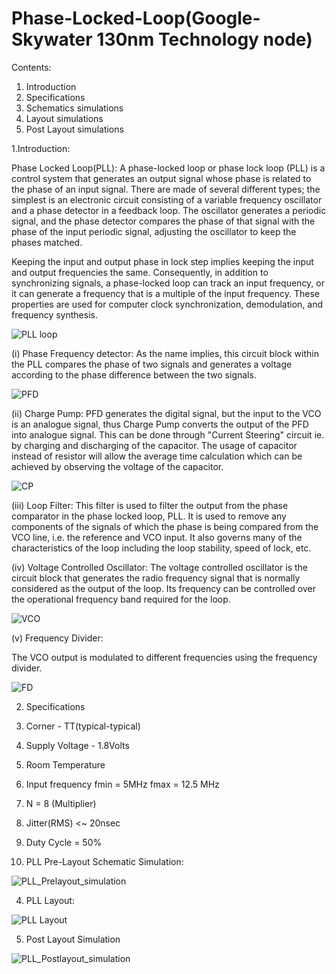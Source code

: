 # Phase-Locked-Loop(Google-Skywater 130nm Technology node)
Contents:
1. Introduction
2. Specifications
3. Schematics simulations
4. Layout simulations
5. Post Layout simulations


1.Introduction:

Phase Locked Loop(PLL): A phase-locked loop or phase lock loop (PLL) is a control system that generates an output signal whose phase is related to the phase of an input signal. There are made of several different types; the simplest is an electronic circuit consisting of a variable frequency oscillator and a phase detector in a feedback loop. The oscillator generates a periodic signal, and the phase detector compares the phase of that signal with the phase of the input periodic signal, adjusting the oscillator to keep the phases matched.

Keeping the input and output phase in lock step implies keeping the input and output frequencies the same. Consequently, in addition to synchronizing signals, a phase-locked loop can track an input frequency, or it can generate a frequency that is a multiple of the input frequency. These properties are used for computer clock synchronization, demodulation, and frequency synthesis.

![PLL loop](https://user-images.githubusercontent.com/83840023/127780271-9c39ef8a-250a-4bdb-aa5a-abd9b37b78a7.png)

(i) Phase Frequency detector: As the name implies, this circuit block within the PLL compares the phase of two signals and generates a voltage according to the phase difference between the two signals.

![PFD](https://user-images.githubusercontent.com/83840023/127793453-5defb3ae-fcaa-44c6-a458-ad68449b242f.JPG)

(ii) Charge Pump:
PFD generates the digital signal, but the input to the VCO is an analogue signal, thus Charge Pump converts the output of the PFD into analogue signal. This can be done through "Current Steering" circuit ie. by charging and discharging of the capacitor. The usage of capacitor instead of resistor will allow the average time calculation which can be achieved by observing the voltage of the capacitor.

![CP](https://user-images.githubusercontent.com/83840023/127793803-a29faf96-d242-4504-ac4b-5613501a4965.JPG)

(iii) Loop Filter:
This filter is used to filter the output from the phase comparator in the phase locked loop, PLL. It is used to remove any components of the signals of which the phase is being compared from the VCO line, i.e. the reference and VCO input. It also governs many of the characteristics of the loop including the loop stability, speed of lock, etc.

(iv) Voltage Controlled Oscillator:
The voltage controlled oscillator is the circuit block that generates the radio frequency signal that is normally considered as the output of the loop. Its frequency can be controlled over the operational frequency band required for the loop.

![VCO](https://user-images.githubusercontent.com/83840023/127793915-c5a2265c-8d8c-4612-8a46-1cab2303cd3c.JPG)

(v) Frequency Divider:

The VCO output is modulated to different frequencies using the frequency divider. 

![FD](https://user-images.githubusercontent.com/83840023/127794320-53227dae-a2a3-4396-9aae-4915bbd7b2bb.JPG)

2. Specifications
  
 1. Corner - TT(typical-typical) 
 2. Supply Voltage - 1.8Volts
 3. Room Temperature
 4. Input frequency fmin = 5MHz fmax = 12.5 MHz
 5. N = 8 (Multiplier)
 6. Jitter(RMS) <~ 20nsec
 7. Duty Cycle = 50%


3. PLL Pre-Layout Schematic Simulation:

![PLL_Prelayout_simulation](https://user-images.githubusercontent.com/83840023/127794612-31896a38-f860-47bf-b5d9-46e839e0aaeb.JPG)

4. PLL Layout:

![PLL Layout](https://user-images.githubusercontent.com/83840023/127794797-be5c7bac-6f25-4c9e-b1e2-b8aa52740a28.JPG)

5. Post Layout Simulation

![PLL_Postlayout_simulation](https://user-images.githubusercontent.com/83840023/127794891-275a26ed-7863-4f5a-821d-b1b863728ecd.jpg)











  
  



